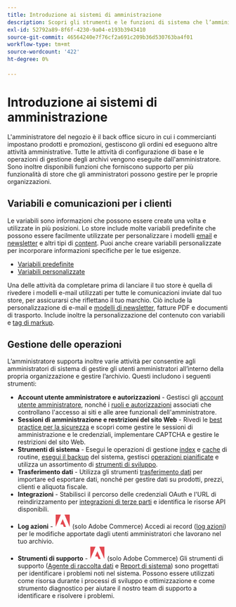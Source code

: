 ```yaml
---
title: Introduzione ai sistemi di amministrazione
description: Scopri gli strumenti e le funzioni di sistema che l’amministratore dello store può utilizzare per gestire in modo efficace siti, dati, integrazioni e utenti amministratore.
exl-id: 52792a89-8f6f-4230-9a04-e193b3943410
source-git-commit: 46564240e7f76cf2a691c209b36d530763ba4f01
workflow-type: tm+mt
source-wordcount: '422'
ht-degree: 0%

---
```


# Introduzione ai sistemi di amministrazione

L&#39;amministratore del negozio è il back office sicuro in cui i commercianti impostano prodotti e promozioni, gestiscono gli ordini ed eseguono altre attività amministrative. Tutte le attività di configurazione di base e le operazioni di gestione degli archivi vengono eseguite dall&#39;amministratore. Sono inoltre disponibili funzioni che forniscono supporto per più funzionalità di store che gli amministratori possono gestire per le proprie organizzazioni.

## Variabili e comunicazioni per i clienti

Le variabili sono informazioni che possono essere create una volta e utilizzate in più posizioni. Lo store include molte variabili predefinite che possono essere facilmente utilizzate per personalizzare i modelli [email](email-templates.md) e [newsletter](../merchandising-promotions/newsletter-template.md) e altri tipi di [content](../content-design/introduction.md#content). Puoi anche creare variabili personalizzate per incorporare informazioni specifiche per le tue esigenze.

- [Variabili predefinite](variables-predefined.md)
- [Variabili personalizzate](variables-custom.md)

Una delle attività da completare prima di lanciare il tuo store è quella di rivedere i modelli e-mail utilizzati per tutte le comunicazioni inviate dal tuo store, per assicurarsi che riflettano il tuo marchio. Ciò include la personalizzazione di e-mail e [modelli di newsletter](../merchandising-promotions/newsletter-template.md), fatture PDF e documenti di trasporto. Include inoltre la personalizzazione del contenuto con variabili e [tag di markup](markup-tags.md).

## Gestione delle operazioni

L’amministratore supporta inoltre varie attività per consentire agli amministratori di sistema di gestire gli utenti amministratori all’interno della propria organizzazione e gestire l’archivio. Questi includono i seguenti strumenti:

- **Account utente amministratore e autorizzazioni** - Gestisci gli [account utente amministratore](permissions-users-all.md), nonché i [ruoli e autorizzazioni](permissions-user-roles.md) associati che controllano l&#39;accesso ai siti e alle aree funzionali dell&#39;amministratore.
- **Sessioni di amministrazione e restrizioni del sito Web** - Rivedi le [best practice per la sicurezza](security.md) e scopri come gestire le sessioni di amministrazione e le credenziali, implementare CAPTCHA e gestire le restrizioni del sito Web.
- **Strumenti di sistema** - Esegui le operazioni di gestione [index](index-management.md) e [cache](cache-management.md) di routine, [esegui il backup](backups.md) del sistema, gestisci [operazioni pianificate](data-scheduled-import-export.md) e utilizza un assortimento di [strumenti di sviluppo](developer-tools.md).
- **Trasferimento dati** - Utilizza gli strumenti [trasferimento dati](data-transfer.md) per importare ed esportare dati, nonché per gestire dati su prodotti, prezzi, clienti e aliquota fiscale.
- **Integrazioni** - Stabilisci il percorso delle credenziali OAuth e l&#39;URL di reindirizzamento per [integrazioni di terze parti](integrations.md) e identifica le risorse API disponibili.
- **Log azioni** - ![Adobe Commerce](../assets/adobe-logo.svg) (solo Adobe Commerce) Accedi ai record ([log azioni](action-log.md)) per le modifiche apportate dagli utenti amministratori che lavorano nel tuo archivio.
- **Strumenti di supporto** - ![Adobe Commerce](../assets/adobe-logo.svg) (solo Adobe Commerce) Gli strumenti di supporto ([Agente di raccolta dati](support.md#data-collector) e [Report di sistema](support.md#access-system-reports)) sono progettati per identificare i problemi noti nel sistema. Possono essere utilizzati come risorsa durante i processi di sviluppo e ottimizzazione e come strumento diagnostico per aiutare il nostro team di supporto a identificare e risolvere i problemi.
